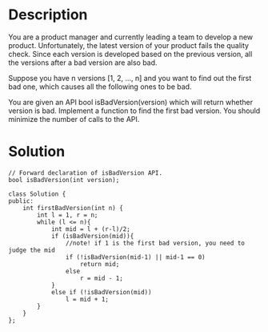 # Description

You are a product manager and currently leading a team to develop a new product. Unfortunately, the latest version of your product fails the quality check. Since each version is developed based on the previous version, all the versions after a bad version are also bad.

Suppose you have n versions [1, 2, ..., n] and you want to find out the first bad one, which causes all the following ones to be bad.

You are given an API bool isBadVersion(version) which will return whether version is bad. Implement a function to find the first bad version. You should minimize the number of calls to the API.

# Solution
```
// Forward declaration of isBadVersion API.
bool isBadVersion(int version);

class Solution {
public:
    int firstBadVersion(int n) {
        int l = 1, r = n;
        while (l <= n){
            int mid = l + (r-l)/2;
            if (isBadVersion(mid)){
                //note! if 1 is the first bad version, you need to judge the mid
                if (!isBadVersion(mid-1) || mid-1 == 0)
                    return mid;
                else
                    r = mid - 1;
            }
            else if (!isBadVersion(mid))
                l = mid + 1;
        }
    }
};
```
